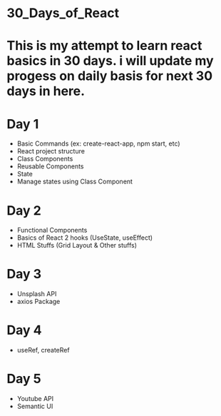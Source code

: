 # 30_Days_of_React

# This is my attempt to learn react basics in 30 days. i will update my progess on daily basis for next 30 days in here. 

# Day 1
<ul>
  <li> Basic Commands (ex: create-react-app, npm start, etc) </li>
  <li> React project structure </li>
  <li> Class Components </li>
  <li> Reusable Components </li>
  <li> State </li>
  <li> Manage states using Class Component </li>
</ul>

# Day 2
<ul>
  <li> Functional Components </li>
  <li> Basics of React 2 hooks (UseState, useEffect) </li>
  <li> HTML Stuffs (Grid Layout & Other stuffs) </li>
</ul>

# Day 3
<ul>
  <li> Unsplash API </li>
  <li> axios Package </li>
</ul>

# Day 4
<ul>
  <li> useRef, createRef</li>
</ul>

# Day 5
<ul>
  <li> Youtube API </li>
  <li> Semantic UI </li>
</ul>
